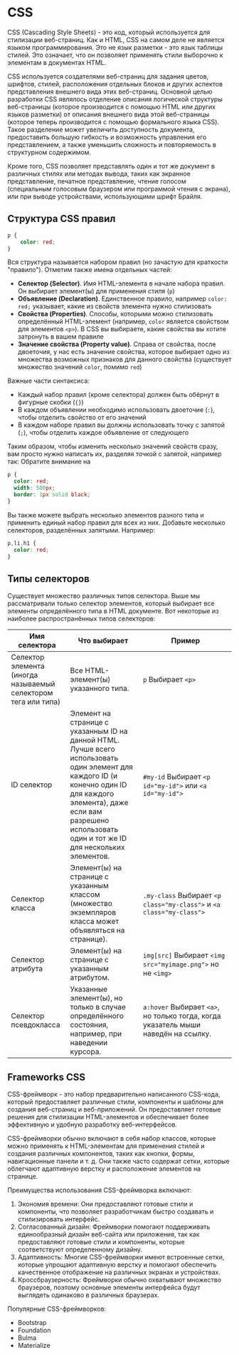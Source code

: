 # CSS

CSS (Cascading Style Sheets) - это код, который используется для стилизации веб-страниц. Как и HTML, CSS на самом деле не является языком программирования. Это не язык разметки - это язык таблицы стилей. Это означает, что он позволяет применять стили выборочно к элементам в документах HTML.

CSS используется создателями веб-страниц для задания цветов, шрифтов, стилей, расположения отдельных блоков и других аспектов представления внешнего вида этих веб-страниц. Основной целью разработки CSS являлось отделение описания логической структуры веб-страницы (которое производится с помощью HTML или других языков разметки) от описания внешнего вида этой веб-страницы (которое теперь производится с помощью формального языка CSS). Такое разделение может увеличить доступность документа, предоставить большую гибкость и возможность управления его представлением, а также уменьшить сложность и повторяемость в структурном содержимом.

Кроме того, CSS позволяет представлять один и тот же документ в различных стилях или методах вывода, таких как экранное представление, печатное представление, чтение голосом (специальным голосовым браузером или программой чтения с экрана), или при выводе устройствами, использующими шрифт Брайля.

## Структура CSS правил

```css
p {
	color: red;
}
```

Вся структура называется набором правил (но зачастую для краткости "правило"). Отметим также имена отдельных частей:
- **Селектор (Selector)**. Имя HTML-элемента в начале набора правил. Он выбирает элемент(ы) для применения стиля (`p`)
- **Объявление (Declaration)**. Единственное правило, например `color: red;` указывает, какие из свойств элемента нужно стилизовать
- **Свойства (Properties)**. Способы, которыми можно стилизовать определённый HTML-элемент (например, `color` является свойством для элементов `<p>`). В CSS вы выбираете, какие свойства вы хотите затронуть в вашем правиле
- **Значение свойства (Property value)**. Справа от свойства, после двоеточия, у нас есть значение свойства, которое выбирает одно из множества возможных признаков для данного свойства (существует множество значений `color`, помимо `red`)

Важные части синтаксиса:
- Каждый набор правил (кроме селектора) должен быть обёрнут в фигурные скобки (`{}`)
- В каждом объявлении необходимо использовать двоеточие (`:`), чтобы отделить свойство от его значений
- В каждом наборе правил вы должны использовать точку с запятой (`;`), чтобы отделить каждое объявление от следующего

Таким образом, чтобы изменить несколько значений свойств сразу, вам просто нужно написать их, разделяя точкой с запятой, например так:
Обратите внимание на 
```css
p {
  color: red;
  width: 500px;
  border: 1px solid black;
}
```

Вы также можете выбрать несколько элементов разного типа и применить единый набор правил для всех из них. Добавьте несколько селекторов, разделённых запятыми. Например:

```css
p,li,h1 {
  color: red;
}
```

## Типы селекторов

Существует множество различных типов селектора. Выше мы рассматривали только селектор элементов, который выбирает все элементы определённого типа в HTML документе. Вот некоторые из наиболее распространённых типов селекторов:

| Имя селектора                                                  | Что выбирает                                                                                                                                                                                                                      | Пример                                                                             |
| -------------------------------------------------------------- | --------------------------------------------------------------------------------------------------------------------------------------------------------------------------------------------------------------------------------- | ---------------------------------------------------------------------------------- |
| Селектор элемента (иногда называемый селектором тега или типа) | Все HTML-элемент(ы) указанного типа.                                                                                                                                                                                              | `p` Выбирает `<p>`                                                                 |
| ID селектор                                                    | Элемент на странице с указанным ID на данной HTML. Лучше всего использовать один элемент для каждого ID (и конечно один ID для каждого элемента), даже если вам разрешено использовать один и тот же ID для нескольких элементов. | `#my-id` Выбирает `<p id="my-id">` или `<a id="my-id">`                            |
| Селектор класса                                                | Элемент(ы) на странице с указанным классом (множество экземпляров класса может объявляться на странице).                                                                                                                          | `.my-class` Выбирает `<p class="my-class">` и `<a class="my-class">`               |
| Селектор атрибута                                              | Элемент(ы) на странице с указанным атрибутом.                                                                                                                                                                                     | `img[src]` Выбирает `<img src="myimage.png">` но не `<img>`                        |
| Селектор псевдокласса                                          | Указанные элемент(ы), но только в случае определённого состояния, например, при наведении курсора.                                                                                                                                | `a:hover` Выбирает `<a>`, но только тогда, когда указатель мыши наведён на ссылку. |

## Frameworks CSS

CSS-фреймворк - это набор предварительно написанного CSS-кода, который предоставляет различные стили, компоненты и шаблоны для создания веб-страниц и веб-приложений. Он предоставляет готовые решения для стилизации HTML-элементов и обеспечивает более эффективную и удобную разработку веб-интерфейсов.

CSS-фреймворки обычно включают в себя набор классов, которые можно применять к HTML-элементам для применения стилей и создания различных компонентов, таких как кнопки, формы, навигационные панели и т. д. Они также часто содержат сетки, которые облегчают адаптивную верстку и расположение элементов на странице.

Преимущества использования CSS-фреймворка включают:

1. Экономия времени: Они предоставляют готовые стили и компоненты, что позволяет разработчикам быстро создавать и стилизировать интерфейс.
2. Согласованный дизайн: Фреймворки помогают поддерживать единообразный дизайн веб-сайта или приложения, так как предоставляют готовые стили и компоненты, которые соответствуют определенному дизайну.
3. Адаптивность: Многие CSS-фреймворки имеют встроенные сетки, которые упрощают адаптивную верстку и помогают обеспечить качественное отображение на различных экранах и устройствах.
4. Кроссбраузерность: Фреймворки обычно охватывают множество браузеров, поэтому основные элементы интерфейса будут выглядеть одинаково в различных браузерах.

Популярные CSS-фреймворков:

- Bootstrap
- Foundation
- Bulma
- Materialize
